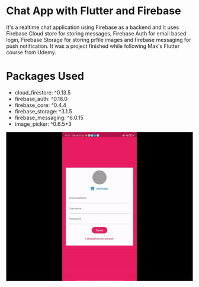 # Chat App with Flutter and Firebase

It's a realtime chat application using Firebase as a backend and it uses Firebase Cloud store for storing messages, Firebase Auth for email based login, Firebase Storage for storing prfile images and firebase messaging for push notification.
It was a project finished while following Max's Flutter course from Udemy.

# Packages Used
- cloud_firestore: ^0.13.5
- firebase_auth: ^0.16.0
- firebase_core: ^0.4.4 
- firebase_storage: ^3.1.5
- firebase_messaging: ^6.0.15
- image_picker: ^0.6.5+3
  
![alt text](assets/screeen.gif)

